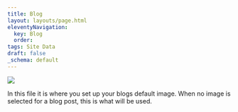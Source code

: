 ```yaml
---
title: Blog
layout: layouts/page.html
eleventyNavigation:
  key: Blog
  order:
tags: Site Data
draft: false
_schema: default
---
```

![](/assets/images/uploads/image-35.png)

In this file it is where you set up your blogs default image. When no image is selected for a blog post, this is what will be used.